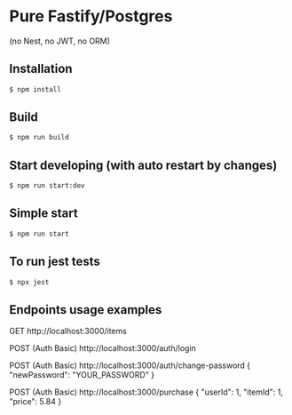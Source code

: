 # Pure Fastify/Postgres

(no Nest, no JWT, no ORM)

## Installation

```bash
$ npm install
```

## Build

```bash
$ npm run build
```

## Start developing (with auto restart by changes)

```bash
$ npm run start:dev
```

## Simple start

```bash
$ npm run start
```

## To run jest tests

```bash
$ npx jest
```

## Endpoints usage examples

GET
http://localhost:3000/items

POST (Auth Basic)
http://localhost:3000/auth/login

POST (Auth Basic)
http://localhost:3000/auth/change-password
{
"newPassword": "YOUR_PASSWORD"
}

POST (Auth Basic)
http://localhost:3000/purchase
{
"userId": 1,
"itemId": 1,
"price": 5.84
}
